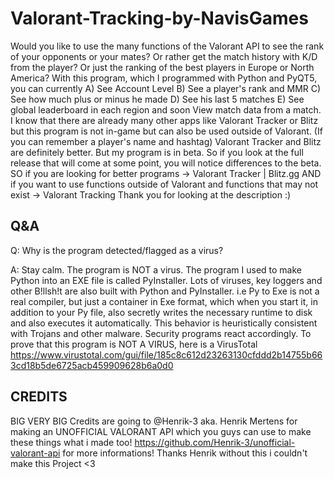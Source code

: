 # Valorant-Tracking-by-NavisGames
Would you like to use the many functions of the Valorant API to see the rank of your opponents or your mates? Or rather get the match history with K/D from the player? Or just the ranking of the best players in Europe or North America? With this program, which I programmed with Python and PyQT5, you can currently  A) See Account Level B) See a player's rank and MMR C) See how much plus or minus he made D) See his last 5 matches E) See global leaderboard in each region  and soon View match data from a match.  I know that there are already many other apps like Valorant Tracker or Blitz but this program is not in-game but can also be used outside of Valorant. (If you can remember a player's name and hashtag)  Valorant Tracker and Blitz are definitely better. But my program is in beta. So if you look at the full release that will come at some point, you will notice differences to the beta. SO if you are looking for better programs -> Valorant Tracker | Blitz.gg AND if you want to use functions outside of Valorant and functions that may not exist -> Valorant Tracking  Thank you for looking at the description :)


Q&A
-----
Q:  Why is the program detected/flagged as a virus?


A:  Stay calm. The program is NOT a virus.
    The program I used to make Python into an EXE file is called PyInstaller.
    Lots of viruses, key loggers and other B!llsh!t
    are also built with Python and PyInstaller.
    i.e
    Py to Exe is not a real compiler, but just a container in Exe format, which when you start it, in addition to your Py file, also secretly writes the necessary    runtime to disk and also executes it automatically.
    This behavior is heuristically consistent with Trojans and other malware. Security programs react accordingly.
    To prove that this program is NOT A VIRUS, here is a VirusTotal https://www.virustotal.com/gui/file/185c8c612d23263130cfddd2b14755b663cd18b5de6725acb459909628b6a0d0


CREDITS
-----
BIG VERY BIG Credits are going to @Henrik-3 aka. Henrik Mertens for making an UNOFFICIAL VALORANT API which you guys can use to make these things what i made too! https://github.com/Henrik-3/unofficial-valorant-api for more informations!  Thanks Henrik without this i couldn't make this Project <3

